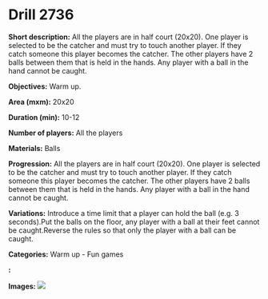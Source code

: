 # Drill 2736

**Short description:**
All the players are in half court (20x20). One player is selected to be the catcher and must try to touch another player. If they catch someone this player becomes the catcher. The other players have 2 balls between them that is held in the hands. Any player with a ball in the hand cannot be caught.

**Objectives:**
Warm up.

**Area (mxm):**
20x20

**Duration (min):**
10-12

**Number of players:**
All the players

**Materials:**
Balls

**Progression:**
All the players are in half court (20x20). One player is selected to be the catcher and must try to touch another player. If they catch someone this player becomes the catcher. The other players have 2 balls between them that is held in the hands. Any player with a ball in the hand cannot be caught.

**Variations:**
Introduce a time limit that a player can hold the ball (e.g. 3 seconds).Put the balls on the floor, any player with a ball at their feet cannot be caught.Reverse the rules so that only the player with a ball can be caught.

**Categories:**
Warm up - Fun games

**:**


**Images:**
![](https://www.coachingfutsal.com/\images\b111f31d-fbdf-4145-97ab-daa4a94ab3ec_080.png)

